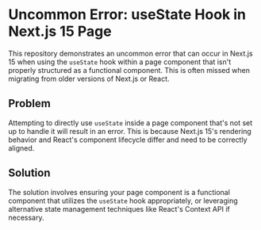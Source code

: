 # Uncommon Error: useState Hook in Next.js 15 Page

This repository demonstrates an uncommon error that can occur in Next.js 15 when using the `useState` hook within a page component that isn't properly structured as a functional component.  This is often missed when migrating from older versions of Next.js or React. 

## Problem

Attempting to directly use `useState` inside a page component that's not set up to handle it will result in an error. This is because Next.js 15's rendering behavior and React's component lifecycle differ and need to be correctly aligned.

## Solution

The solution involves ensuring your page component is a functional component that utilizes the `useState` hook appropriately, or leveraging alternative state management techniques like React's Context API if necessary.